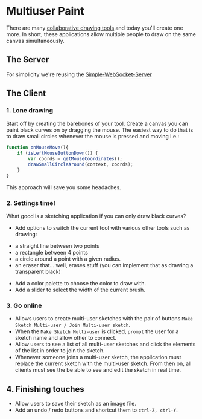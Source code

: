 # Multiuser Paint

There are many [collaborative drawing tools](http://www.webdistortion.com/2011/01/22/best-online-collaborative-drawing-tools/) and today you&#39;ll create one more. In short, these applications allow multiple people to draw on the same canvas simultaneously.

## The Server

For simplicity we're reusing the [Simple-WebSocket-Server](https://github.com/HackBulgaria/Simple-WebSocket-Server)

## The Client
### 1. Lone drawing

Start off by creating the barebones of your tool. Create a canvas you can paint black curves on by dragging the mouse. The easiest way to do that is to draw small circles whenever the mouse is pressed and moving i.e.:

```javascript
function onMouseMove(){
    if (isLeftMouseButtonDown()) {
        var coords = getMouseCoordinates();
        drawSmallCircleAround(context, coords);
    }
}
```

This approach will save you some headaches.

### 2. Settings time!

What good is a sketching application if you can only draw black curves?
* Add options to switch the current tool with various other tools such as drawing:
 - a straight line between two points
 - a rectangle between 4 points
 - a circle around a point with a given radius.
 - an eraser that... well, erases stuff (you can implement that as drawing a transparent black)
* Add a color palette to choose the color to draw with.
* Add a slider to select the width of the current brush.

### 3. Go online

* Allows users to create multi-user sketches with the pair of buttons `Make Sketch Multi-user / Join Multi-user sketch`.
* When the `Make Sketch Multi-user` is clicked, `prompt` the user for a sketch name and allow other to connect.
* Allow users to see a list of all multi-user sketches and click the elements of the list in order to join the sketch.
* Whenever someone joins a multi-user sketch, the application must replace the current sketch with the multi-user sketch. From then on, all clients must see the be able to see and edit the sketch in real time.

## 4. Finishing touches
* Allow users to save their sketch as an image file.
*   Add an undo / redo buttons and shortcut them to `ctrl-Z, ctrl-Y`.
